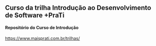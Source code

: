 ## Curso da trilha Introdução ao Desenvolvimento de Software +PraTi

#### Repositório do Curso de Introdução 

<https://www.maisprati.com.br/trilhas/> 
